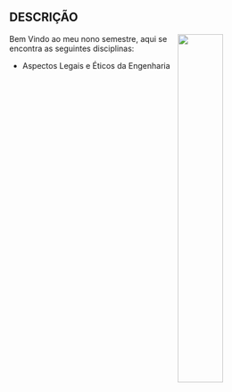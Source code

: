 ## DESCRIÇÃO
<img align="right" width="40%" src="https://user-images.githubusercontent.com/80075307/220180504-6caa4295-9312-4b2a-86d3-c1aaf286c779.png">

Bem Vindo ao meu nono semestre, aqui se encontra as seguintes disciplinas:

* Aspectos Legais e Éticos da Engenharia
